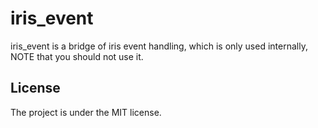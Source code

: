# iris_event

iris_event is a bridge of iris event handling, which is only used internally, NOTE that you should not use it.

## License

The project is under the MIT license.